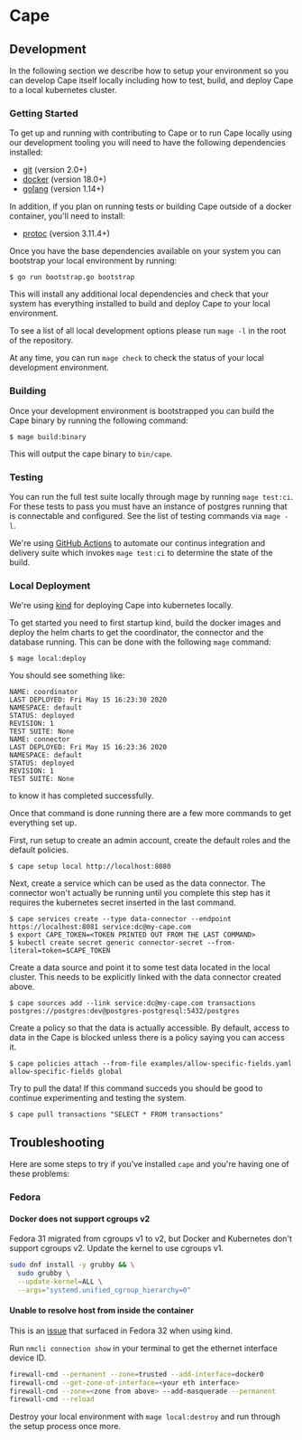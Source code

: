 # Cape

## Development

In the following section we describe how to setup your environment so you can
develop Cape itself locally including how to test, build, and deploy Cape to a
local kubernetes cluster.

### Getting Started

To get up and running with contributing to Cape or to run Cape locally using
our development tooling you will need to have the following dependencies
installed:

- [git](https://git-scm.com/) (version 2.0+)
- [docker](https://docs.docker.com/get-docker/) (version 18.0+)
- [golang](https://golang.org/doc/install) (version 1.14+)

In addition, if you plan on running tests or building Cape outside of a docker
container, you'll need to install:

- [protoc](https://developers.google.com/protocol-buffers/docs/downloads) (version 3.11.4+)

Once you have the base dependencies available on your system you can bootstrap
your local environment by running:

```
$ go run bootstrap.go bootstrap
```

This will install any additional local dependencies and check that your system
has everything installed to build and deploy Cape to your local environment.

To see a list of all local development options please run `mage -l` in the root
of the repository.

At any time, you can run `mage check` to check the status of your local
development environment.

### Building

Once your development environment is bootstrapped you can build the Cape binary
by running the following command:

```
$ mage build:binary
```

This will output the cape binary to `bin/cape`.

### Testing

You can run the full test suite locally through mage by running `mage test:ci`.
For these tests to pass you must have an instance of postgres running that is
connectable and configured. See the list of testing commands via `mage -l`.

We're using [GitHub Actions](https://github.com/features/actions) to automate
our continus integration and delivery suite which invokes `mage test:ci` to
determine the state of the build.

### Local Deployment

We're using [kind](https://kind.sigs.k8s.io/) for deploying Cape into kubernetes locally.

To get started you need to first startup kind, build the docker images and deploy the
helm charts to get the coordinator, the connector and the database running. This can be done with the
following `mage` command:

```
$ mage local:deploy
```

You should see something like:

```
NAME: coordinator
LAST DEPLOYED: Fri May 15 16:23:30 2020
NAMESPACE: default
STATUS: deployed
REVISION: 1
TEST SUITE: None
NAME: connector
LAST DEPLOYED: Fri May 15 16:23:36 2020
NAMESPACE: default
STATUS: deployed
REVISION: 1
TEST SUITE: None
```

to know it has completed successfully.

Once that command is done running there are a few more commands to get everything set up.

First, run setup to create an admin account, create the default roles and the default policies.

```
$ cape setup local http://localhost:8080
```

Next, create a service which can be used as the data connector. The connector won't actually be
running until you complete this step has it requires the kubernetes secret inserted in the last command.

```
$ cape services create --type data-connector --endpoint https://localhost:8081 service:dc@my-cape.com
$ export CAPE_TOKEN=<TOKEN PRINTED OUT FROM THE LAST COMMAND>
$ kubectl create secret generic connector-secret --from-literal=token=$CAPE_TOKEN
```

Create a data source and point it to some test data located in the local cluster. This needs to be
explicitly linked with the data connector created above.

```
$ cape sources add --link service:dc@my-cape.com transactions postgres://postgres:dev@postgres-postgresql:5432/postgres
```

Create a policy so that the data is actually accessible. By default, access to data in the Cape is
blocked unless there is a policy saying you can access it.

```
$ cape policies attach --from-file examples/allow-specific-fields.yaml allow-specific-fields global
```

Try to pull the data! If this command succeds you should be good to continue experimenting and testing
the system.

```
$ cape pull transactions "SELECT * FROM transactions"
```

## Troubleshooting

Here are some steps to try if you've installed `cape` and you're
having one of these problems:

### Fedora

#### Docker does not support cgroups v2

Fedora 31 migrated from cgroups v1 to v2, but Docker and Kubernetes
don't support cgroups v2. Update the kernel to use cgroups v1.

```sh
sudo dnf install -y grubby && \
  sudo grubby \
  --update-kernel=ALL \
  --args="systemd.unified_cgroup_hierarchy=0"
```

#### Unable to resolve host from inside the container

This is an
[issue](https://github.com/kubernetes-sigs/kind/issues/1547) that
surfaced in Fedora 32 when using kind.

Run `nmcli connection show` in your terminal to get the ethernet
interface device ID.

```sh
firewall-cmd --permanent --zone=trusted --add-interface=docker0
firewall-cmd --get-zone-of-interface=<your eth interface>
firewall-cmd --zone=<zone from above> --add-masquerade --permanent
firewall-cmd --reload
```

Destroy your local environment with `mage local:destroy` and run
through the setup process once more.


